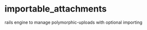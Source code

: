 importable_attachments
======================

rails engine to manage polymorphic-uploads with optional importing